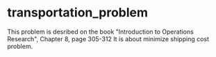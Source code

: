 # transportation_problem
This problem is desribed on the book "Introduction to Operations Research", Chapter 8, page 305-312
It is about minimize shipping cost problem. 
